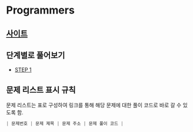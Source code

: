 # Programmers

## [사이트](https://programmers.co.kr/learn/challenges)

## 단계별로 풀어보기
- [STEP 1](https://github.com/dms873/Algorithm-Problems/tree/master/Programmers/src/step1)

## 문제 리스트 표시 규칙
문제 리스트는 표로 구성하여 링크를 통해 해당 문제에 대한 풀이 코드로 바로 갈 수 있도록 함.
```java
| 문제번호 | 문제 제목 | 문제 주소 | 문제 풀이 코드 |
```
